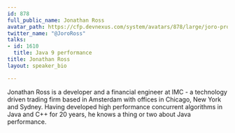```yaml
---
id: 878
full_public_name: Jonathan Ross
avatar_path: https://cfp.devnexus.com/system/avatars/878/large/joro-profile.jpg?1507257415
twitter_name: "@JoroRoss"
talks:
- id: 1610
  title: Java 9 performance
title: Jonathan Ross
layout: speaker_bio

---
```

Jonathan Ross is a developer and a financial engineer at IMC - a technology driven trading firm based in Amsterdam with offices in Chicago, New York and Sydney. Having developed high performance concurrent algorithms in Java and C++ for 20 years, he knows a thing or two about Java performance.
